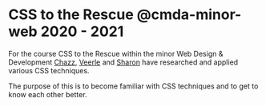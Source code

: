 # CSS to the Rescue @cmda-minor-web 2020 - 2021

For the course CSS to the Rescue within the minor Web Design & Development [Chazz](https://github.com/Chazzers), [Veerle](https://github.com/veerleprins) and [Sharon](https://github.com/SharonV33) have researched and applied various CSS techniques.

The purpose of this is to become familiar with CSS techniques and to get to know each other better.
